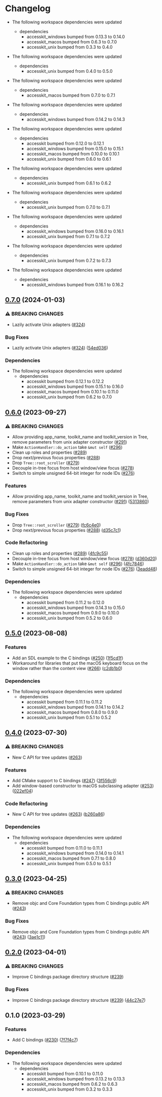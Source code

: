 # Changelog

* The following workspace dependencies were updated
  * dependencies
    * accesskit_windows bumped from 0.13.3 to 0.14.0
    * accesskit_macos bumped from 0.6.3 to 0.7.0
    * accesskit_unix bumped from 0.3.3 to 0.4.0

* The following workspace dependencies were updated
  * dependencies
    * accesskit_unix bumped from 0.4.0 to 0.5.0

* The following workspace dependencies were updated
  * dependencies
    * accesskit_macos bumped from 0.7.0 to 0.7.1

* The following workspace dependencies were updated
  * dependencies
    * accesskit_windows bumped from 0.14.2 to 0.14.3

* The following workspace dependencies were updated
  * dependencies
    * accesskit bumped from 0.12.0 to 0.12.1
    * accesskit_windows bumped from 0.15.0 to 0.15.1
    * accesskit_macos bumped from 0.10.0 to 0.10.1
    * accesskit_unix bumped from 0.6.0 to 0.6.1

* The following workspace dependencies were updated
  * dependencies
    * accesskit_unix bumped from 0.6.1 to 0.6.2

* The following workspace dependencies were updated
  * dependencies
    * accesskit_unix bumped from 0.7.0 to 0.7.1

* The following workspace dependencies were updated
  * dependencies
    * accesskit_windows bumped from 0.16.0 to 0.16.1
    * accesskit_unix bumped from 0.7.1 to 0.7.2

* The following workspace dependencies were updated
  * dependencies
    * accesskit_unix bumped from 0.7.2 to 0.7.3

* The following workspace dependencies were updated
  * dependencies
    * accesskit_windows bumped from 0.16.1 to 0.16.2

## [0.7.0](https://github.com/AccessKit/accesskit/compare/accesskit_c-v0.6.2...accesskit_c-v0.7.0) (2024-01-03)


### ⚠ BREAKING CHANGES

* Lazily activate Unix adapters ([#324](https://github.com/AccessKit/accesskit/issues/324))

### Bug Fixes

* Lazily activate Unix adapters ([#324](https://github.com/AccessKit/accesskit/issues/324)) ([54ed036](https://github.com/AccessKit/accesskit/commit/54ed036c99d87428a8eb5bb03fd77e9e31562d4c))


### Dependencies

* The following workspace dependencies were updated
  * dependencies
    * accesskit bumped from 0.12.1 to 0.12.2
    * accesskit_windows bumped from 0.15.1 to 0.16.0
    * accesskit_macos bumped from 0.10.1 to 0.11.0
    * accesskit_unix bumped from 0.6.2 to 0.7.0

## [0.6.0](https://github.com/AccessKit/accesskit/compare/accesskit_c-v0.5.1...accesskit_c-v0.6.0) (2023-09-27)


### ⚠ BREAKING CHANGES

* Allow providing app_name, toolkit_name and toolkit_version in Tree, remove parameters from unix adapter constructor ([#291](https://github.com/AccessKit/accesskit/issues/291))
* Make `ActionHandler::do_action` take `&mut self` ([#296](https://github.com/AccessKit/accesskit/issues/296))
* Clean up roles and properties ([#289](https://github.com/AccessKit/accesskit/issues/289))
* Drop next/previous focus properties ([#288](https://github.com/AccessKit/accesskit/issues/288))
* Drop `Tree::root_scroller` ([#279](https://github.com/AccessKit/accesskit/issues/279))
* Decouple in-tree focus from host window/view focus ([#278](https://github.com/AccessKit/accesskit/issues/278))
* Switch to simple unsigned 64-bit integer for node IDs ([#276](https://github.com/AccessKit/accesskit/issues/276))

### Features

* Allow providing app_name, toolkit_name and toolkit_version in Tree, remove parameters from unix adapter constructor ([#291](https://github.com/AccessKit/accesskit/issues/291)) ([5313860](https://github.com/AccessKit/accesskit/commit/531386023257150f49b5e4be942f359855fb7cb6))


### Bug Fixes

* Drop `Tree::root_scroller` ([#279](https://github.com/AccessKit/accesskit/issues/279)) ([fc6c4e0](https://github.com/AccessKit/accesskit/commit/fc6c4e0091d5b257a3869a468fca144a1453cebc))
* Drop next/previous focus properties ([#288](https://github.com/AccessKit/accesskit/issues/288)) ([d35c7c1](https://github.com/AccessKit/accesskit/commit/d35c7c149a650dfedf1b031c0668adad585659fa))


### Code Refactoring

* Clean up roles and properties ([#289](https://github.com/AccessKit/accesskit/issues/289)) ([4fc9c55](https://github.com/AccessKit/accesskit/commit/4fc9c55c91812472593923d93ff89d75ff305ee4))
* Decouple in-tree focus from host window/view focus ([#278](https://github.com/AccessKit/accesskit/issues/278)) ([d360d20](https://github.com/AccessKit/accesskit/commit/d360d20cf951e7643b81a5303006c9f7daa5bd56))
* Make `ActionHandler::do_action` take `&mut self` ([#296](https://github.com/AccessKit/accesskit/issues/296)) ([4fc7846](https://github.com/AccessKit/accesskit/commit/4fc7846d732d61fb45c023060ebab96801a0053e))
* Switch to simple unsigned 64-bit integer for node IDs ([#276](https://github.com/AccessKit/accesskit/issues/276)) ([3eadd48](https://github.com/AccessKit/accesskit/commit/3eadd48ec47854faa94a94ebf910ec08f514642f))


### Dependencies

* The following workspace dependencies were updated
  * dependencies
    * accesskit bumped from 0.11.2 to 0.12.0
    * accesskit_windows bumped from 0.14.3 to 0.15.0
    * accesskit_macos bumped from 0.9.0 to 0.10.0
    * accesskit_unix bumped from 0.5.2 to 0.6.0

## [0.5.0](https://github.com/AccessKit/accesskit/compare/accesskit_c-v0.4.0...accesskit_c-v0.5.0) (2023-08-08)


### Features

* Add an SDL example to the C bindings ([#250](https://github.com/AccessKit/accesskit/issues/250)) ([1f5cd1f](https://github.com/AccessKit/accesskit/commit/1f5cd1f7a94a762edeb73188f0ab4fd352c36b3d))
* Workaround for libraries that put the macOS keyboard focus on the window rather than the content view ([#266](https://github.com/AccessKit/accesskit/issues/266)) ([c2db1b0](https://github.com/AccessKit/accesskit/commit/c2db1b0424e905d87691f8148f28b77405f29926))


### Dependencies

* The following workspace dependencies were updated
  * dependencies
    * accesskit bumped from 0.11.1 to 0.11.2
    * accesskit_windows bumped from 0.14.1 to 0.14.2
    * accesskit_macos bumped from 0.8.0 to 0.9.0
    * accesskit_unix bumped from 0.5.1 to 0.5.2

## [0.4.0](https://github.com/AccessKit/accesskit/compare/accesskit_c-v0.3.2...accesskit_c-v0.4.0) (2023-07-30)


### ⚠ BREAKING CHANGES

* New C API for tree updates ([#263](https://github.com/AccessKit/accesskit/issues/263))

### Features

* Add CMake support to C bindings ([#247](https://github.com/AccessKit/accesskit/issues/247)) ([3f556c9](https://github.com/AccessKit/accesskit/commit/3f556c995e8c5eae6831a89b0173809134c1b4e7))
* Add window-based constructor to macOS subclassing adapter ([#253](https://github.com/AccessKit/accesskit/issues/253)) ([022ef04](https://github.com/AccessKit/accesskit/commit/022ef045b9f28262b738ee1ca29a4c7303061fb3))


### Code Refactoring

* New C API for tree updates ([#263](https://github.com/AccessKit/accesskit/issues/263)) ([b260a86](https://github.com/AccessKit/accesskit/commit/b260a860e6f47cf7ef4e10c407123d91c5b35297))


### Dependencies

* The following workspace dependencies were updated
  * dependencies
    * accesskit bumped from 0.11.0 to 0.11.1
    * accesskit_windows bumped from 0.14.0 to 0.14.1
    * accesskit_macos bumped from 0.7.1 to 0.8.0
    * accesskit_unix bumped from 0.5.0 to 0.5.1

## [0.3.0](https://github.com/AccessKit/accesskit/compare/accesskit_c-v0.2.0...accesskit_c-v0.3.0) (2023-04-25)


### ⚠ BREAKING CHANGES

* Remove objc and Core Foundation types from C bindings public API ([#243](https://github.com/AccessKit/accesskit/issues/243))

### Bug Fixes

* Remove objc and Core Foundation types from C bindings public API ([#243](https://github.com/AccessKit/accesskit/issues/243)) ([3ae1c11](https://github.com/AccessKit/accesskit/commit/3ae1c116abcf4593c8540f0d25d154828a69a388))

## [0.2.0](https://github.com/AccessKit/accesskit/compare/accesskit_c-v0.1.1...accesskit_c-v0.2.0) (2023-04-01)


### ⚠ BREAKING CHANGES

* Improve C bindings package directory structure ([#239](https://github.com/AccessKit/accesskit/issues/239))

### Bug Fixes

* Improve C bindings package directory structure ([#239](https://github.com/AccessKit/accesskit/issues/239)) ([44c27e7](https://github.com/AccessKit/accesskit/commit/44c27e76f242154a44d907ac4ca0a35bf807caaf))

## 0.1.0 (2023-03-29)


### Features

* Add C bindings ([#230](https://github.com/AccessKit/accesskit/issues/230)) ([7f7f4c7](https://github.com/AccessKit/accesskit/commit/7f7f4c755890ab8210a5a8bf8e237ba6a51dd205))


### Dependencies

* The following workspace dependencies were updated
  * dependencies
    * accesskit bumped from 0.10.1 to 0.11.0
    * accesskit_windows bumped from 0.13.2 to 0.13.3
    * accesskit_macos bumped from 0.6.2 to 0.6.3
    * accesskit_unix bumped from 0.3.2 to 0.3.3

